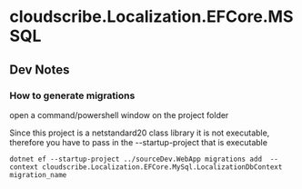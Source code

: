﻿# cloudscribe.Localization.EFCore.MSSQL

## Dev Notes

### How to generate migrations

open a command/powershell window on the project folder

Since this project is a netstandard20 class library it is not executable, therefore you have to pass in the --startup-project that is executable

~~~
dotnet ef --startup-project ../sourceDev.WebApp migrations add  --context cloudscribe.Localization.EFCore.MySql.LocalizationDbContext migration_name
~~~
